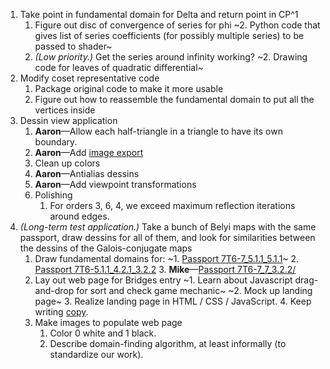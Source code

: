1. Take point in fundamental domain for Delta and return point in CP^1
   1. Figure out disc of convergence of series for phi
   ~2. Python code that gives list of series coefficients (for possibly multiple series) to be passed to shader~
   3. *(Low priority.)* Get the series around infinity working?
~2. Drawing code for leaves of quadratic differential~
3. Modify coset representative code
   1. Package original code to make it more usable
   2. Figure out how to reassemble the fundamental domain to put all the vertices inside
4. Dessin view application
   1. **Aaron**—Allow each half-triangle in a triangle to have its own boundary.
   2. **Aaron**—Add [image export](https://stackoverflow.com/a/45101563/1644283)
   3. Clean up colors
   4. **Aaron**—Antialias dessins
   5. **Aaron**—Add viewpoint transformations
   6. Polishing
      1. For orders 3, 6, 4, we exceed maximum reflection iterations around edges.
5. *(Long-term test application.)* Take a bunch of Belyi maps with the same passport, draw dessins for all of them, and look for similarities between the dessins of the Galois-conjugate maps
   1. Draw fundamental domains for:
      ~1. [Passport 7T6-7_5.1.1_5.1.1](https://beta.lmfdb.org/Belyi/7T6/7/5.1.1/5.1.1/)~
      2. [Passport 7T6-5.1.1_4.2.1_3.2.2](https://beta.lmfdb.org/Belyi/7T6/5.1.1/4.2.1/3.2.2/)
      3. **Mike**—[Passport 7T6-7_7_3.2.2/](https://beta.lmfdb.org/Belyi/7T6/7/7/3.2.2/)
   2. Lay out web page for Bridges entry
      ~1. Learn about Javascript drag-and-drop for sort and check game mechanic~
      ~2. Mock up landing page~
      3. Realize landing page in HTML / CSS / JavaScript.
      4. Keep writing [copy](https://www.overleaf.com/project/602d325ad20f545c8b297465).
   3. Make images to populate web page
      1. Color 0 white and 1 black.
      1. Describe domain-finding algorithm, at least informally (to standardize our work).
